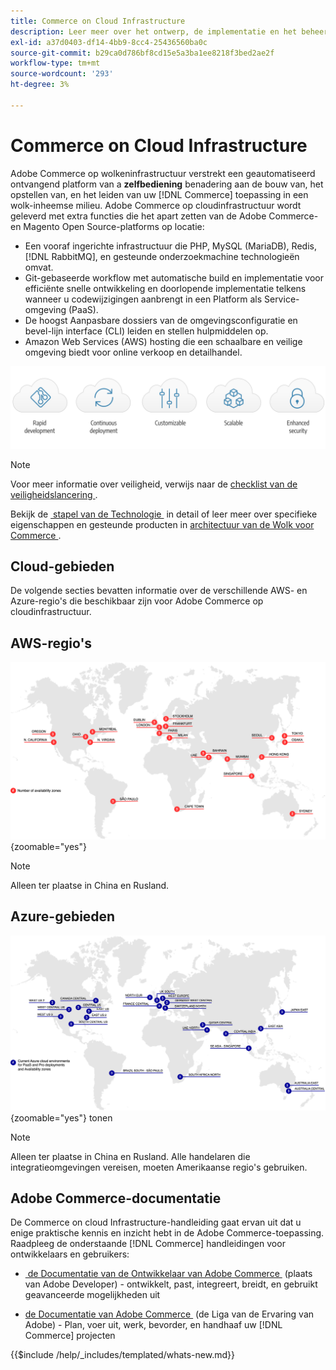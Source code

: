 ```yaml
---
title: Commerce on Cloud Infrastructure
description: Leer meer over het ontwerp, de implementatie en het beheer van Commerce op cloudinfrastructuur.
exl-id: a37d0403-df14-4bb9-8cc4-25436560ba0c
source-git-commit: b29ca0d786bf8cd15e5a3ba1ee8218f3bed2ae2f
workflow-type: tm+mt
source-wordcount: '293'
ht-degree: 3%

---
```



# Commerce on Cloud Infrastructure

Adobe Commerce op wolkeninfrastructuur verstrekt een geautomatiseerd ontvangend platform van a **zelfbediening** benadering aan de bouw van, het opstellen van, en het leiden van uw [!DNL Commerce] toepassing in een wolk-inheemse milieu. Adobe Commerce op cloudinfrastructuur wordt geleverd met extra functies die het apart zetten van de Adobe Commerce- en Magento Open Source-platforms op locatie:

- Een vooraf ingerichte infrastructuur die PHP, MySQL (MariaDB), Redis, [!DNL RabbitMQ], en gesteunde onderzoekmachine technologieën omvat.
- Git-gebaseerde workflow met automatische build en implementatie voor efficiënte snelle ontwikkeling en doorlopende implementatie telkens wanneer u codewijzigingen aanbrengt in een Platform als Service-omgeving (PaaS).
- De hoogst Aanpasbare dossiers van de omgevingsconfiguratie en bevel-lijn interface (CLI) leiden en stellen hulpmiddelen op.
- Amazon Web Services (AWS) hosting die een schaalbare en veilige omgeving biedt voor online verkoop en detailhandel.

![&#x200B; de voordelen van de Wolk &#x200B;](../assets/CloudBenefits.svg)

>[!NOTE]
>
>Voor meer informatie over veiligheid, verwijs naar de [&#x200B; checklist van de veiligheidslancering &#x200B;](https://experienceleague.adobe.com/nl/docs/commerce-on-cloud/user-guide/launch/checklist#security-configuration).

Bekijk de [&#x200B; stapel van de Technologie &#x200B;](architecture/tech-stack.md) in detail of leer meer over specifieke eigenschappen en gesteunde producten in [&#x200B; architectuur van de Wolk voor Commerce &#x200B;](architecture/cloud-architecture.md).

<div id="recs-overview-body-1"></div>
<div id="recs-overview-body-2"></div>
<div id="recs-overview-body-3"></div>
<div id="recs-overview-body-4"></div>
<div id="recs-overview-body-5"></div>
<div id="recs-overview-body-6"></div>

## Cloud-gebieden

De volgende secties bevatten informatie over de verschillende AWS- en Azure-regio&#39;s die beschikbaar zijn voor Adobe Commerce op cloudinfrastructuur.

## AWS-regio&#39;s

![&#x200B; Diagram die de gebieden van AWS tonen &#x200B;](../assets/aws-regions.svg){zoomable="yes"}

>[!NOTE]
>
> Alleen ter plaatse in China en Rusland.

## Azure-gebieden

![&#x200B; Diagram die Azure gebieden &#x200B;](../assets/azure-regions.svg){zoomable="yes"} tonen

>[!NOTE]
>
> Alleen ter plaatse in China en Rusland. Alle handelaren die integratieomgevingen vereisen, moeten Amerikaanse regio&#39;s gebruiken.

## Adobe Commerce-documentatie

De Commerce on cloud Infrastructure-handleiding gaat ervan uit dat u enige praktische kennis en inzicht hebt in de Adobe Commerce-toepassing. Raadpleeg de onderstaande [!DNL Commerce] handleidingen voor ontwikkelaars en gebruikers:

- [&#x200B; de Documentatie van de Ontwikkelaar van Adobe Commerce &#x200B;](https://developer.adobe.com/commerce/docs/) (plaats van Adobe Developer) - ontwikkelt, past, integreert, breidt, en gebruikt geavanceerde mogelijkheden uit

- [&#x200B; de Documentatie van Adobe Commerce &#x200B;](https://experienceleague.adobe.com/docs/commerce.html?lang=nl-NL) (de Liga van de Ervaring van Adobe) - Plan, voer uit, werk, bevorder, en handhaaf uw [!DNL Commerce] projecten

{{$include /help/_includes/templated/whats-new.md}}

<!-- Last updated from includes: 2025-09-30 14:59:39 -->
